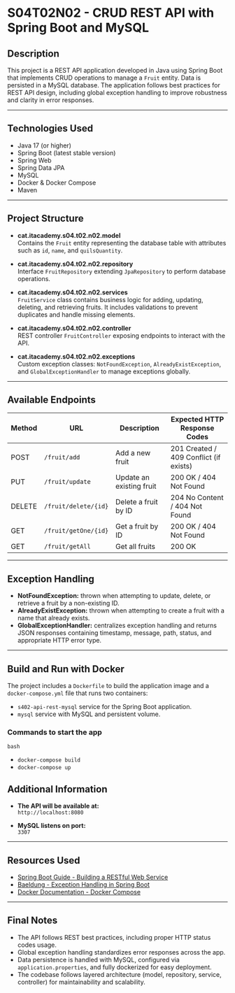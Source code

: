 # S04T02N02 - CRUD REST API with Spring Boot and MySQL

## Description

This project is a REST API application developed in Java using Spring Boot that implements CRUD operations to manage a `Fruit` entity. Data is persisted in a MySQL database. The application follows best practices for REST API design, including global exception handling to improve robustness and clarity in error responses.

---

## Technologies Used

- Java 17 (or higher)
- Spring Boot (latest stable version)
- Spring Web
- Spring Data JPA
- MySQL
- Docker & Docker Compose
- Maven

---

## Project Structure

- **cat.itacademy.s04.t02.n02.model**  
  Contains the `Fruit` entity representing the database table with attributes such as `id`, `name`, and `quilsQuantity`.

- **cat.itacademy.s04.t02.n02.repository**  
  Interface `FruitRepository` extending `JpaRepository` to perform database operations.

- **cat.itacademy.s04.t02.n02.services**  
  `FruitService` class contains business logic for adding, updating, deleting, and retrieving fruits. It includes validations to prevent duplicates and handle missing elements.

- **cat.itacademy.s04.t02.n02.controller**  
  REST controller `FruitController` exposing endpoints to interact with the API.

- **cat.itacademy.s04.t02.n02.exceptions**  
  Custom exception classes: `NotFoundException`, `AlreadyExistException`, and `GlobalExceptionHandler` to manage exceptions globally.

---

## Available Endpoints

| Method | URL                     | Description                     | Expected HTTP Response Codes              |
|--------|-------------------------|---------------------------------|------------------------------------------|
| POST   | `/fruit/add`             | Add a new fruit                 | 201 Created / 409 Conflict (if exists)   |
| PUT    | `/fruit/update`          | Update an existing fruit        | 200 OK / 404 Not Found                    |
| DELETE | `/fruit/delete/{id}`     | Delete a fruit by ID            | 204 No Content / 404 Not Found            |
| GET    | `/fruit/getOne/{id}`     | Get a fruit by ID               | 200 OK / 404 Not Found                    |
| GET    | `/fruit/getAll`          | Get all fruits                 | 200 OK                                   |

---

## Exception Handling

- **NotFoundException:** thrown when attempting to update, delete, or retrieve a fruit by a non-existing ID.  
- **AlreadyExistException:** thrown when attempting to create a fruit with a name that already exists.  
- **GlobalExceptionHandler:** centralizes exception handling and returns JSON responses containing timestamp, message, path, status, and appropriate HTTP error type.

---

## Build and Run with Docker

The project includes a `Dockerfile` to build the application image and a `docker-compose.yml` file that runs two containers:

- `s402-api-rest-mysql` service for the Spring Boot application.
- `mysql` service with MySQL and persistent volume.

### Commands to start the app

```bash```
- `docker-compose build`
- `docker-compose up`

## Additional Information

- **The API will be available at:**  
  `http://localhost:8080`

- **MySQL listens on port:**  
  `3307`

---

## Resources Used

- [Spring Boot Guide - Building a RESTful Web Service](https://spring.io/guides/gs/rest-service/)  
- [Baeldung - Exception Handling in Spring Boot](https://www.baeldung.com/exception-handling-for-rest-with-spring)  
- [Docker Documentation - Docker Compose](https://docs.docker.com/compose/)

---

## Final Notes

- The API follows REST best practices, including proper HTTP status codes usage.  
- Global exception handling standardizes error responses across the app.  
- Data persistence is handled with MySQL, configured via `application.properties`, and fully dockerized for easy deployment.  
- The codebase follows layered architecture (model, repository, service, controller) for maintainability and scalability.

